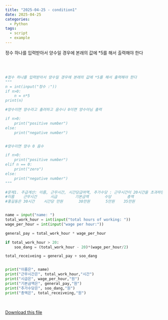 ```yaml
---
title: "2025-04-25 - condition1"
date: 2025-04-25
categories:
  - Python
tags:
  - script
  - example
---
```


정수 하나를 입력받아서 양수일 경우에 본래의 값에 *5를 해서 출력해야 한다

<div style="white-space: pre-wrap; word-break: break-word;">

```python
#정수 하나를 입력받아서 양수일 경우에 본래의 값에 *5를 해서 출력해야 한다 
"""
n = int(input("정수 :"))
if n>0:
    n = n*5
print(n)

#양수이면 양수라고 출려하고 음수나 0이면 양수아님 출력

if n>0:
    print("positive number")
else:
    print("negative number")


#양수이면 양수 0 음수 

if n>0:
    print("positive number")
elif n == 0:
    print("zero")
else:
    print("negative number")
"""

#문제1. 주급계산: 이름, 근무시간, 시간당급여액, 추가수당 : 근무시간이 20시간을 초과하면 시간당급여액에 50%를 가산한다 
#이름    근무시간      시급        기본금액       수당       총액
#홍길동은 30시간    시간당 만원       30만원       5만원    35만원


name = input("name: ")
total_work_hour = int(input("total hours of working: "))
wage_per_hour = int(input("wage per hour:"))

general_pay = total_work_hour * wage_per_hour

if total_work_hour > 20:
    soo_dang = (total_work_hour - 20)*(wage_per_hour/2)

total_receiveing = general_pay + soo_dang


print("이름은", name)
print("근무시간은", total_work_hour,"시간")
print("시급은", wage_per_hour,"원")
print("기본금액은", general_pay,"원")
print("추가수당은", soo_dang,"원")
print("총액은", total_receiveing,"원")
```

</div>

[Download this file](/assets/files/조건식1.py)
